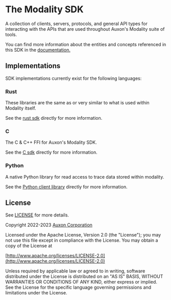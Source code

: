 # The Modality SDK

A collection of clients, servers, protocols, and general API types for
interacting with the APIs that are used throughout Auxon's Modality
suite of tools.

You can find more information about the entities and concepts referenced
in this SDK in the [documentation.](https://docs.auxon.io/modality/)

## Implementations

SDK implementations currently exist for the following languages:

### Rust

These libraries are the same as or very similar to what is used within
Modality itself.

See the [rust sdk](./client-libraries/rust/) directly for more
information.

### C

The C & C++ FFI for Auxon's Modality SDK.

See the [C sdk](./client-libraries/c/) directly for more
information.

### Python

A native Python library for read access to trace data stored within modality.

See the [Python client library](./client-libraries/python/) directly for more
information.

## License

See [LICENSE](./LICENSE) for more details.

Copyright 2022-2023 [Auxon Corporation](https://auxon.io)

Licensed under the Apache License, Version 2.0 (the "License");
you may not use this file except in compliance with the License.
You may obtain a copy of the License at

[http://www.apache.org/licenses/LICENSE-2.0](http://www.apache.org/licenses/LICENSE-2.0)

Unless required by applicable law or agreed to in writing, software
distributed under the License is distributed on an "AS IS" BASIS,
WITHOUT WARRANTIES OR CONDITIONS OF ANY KIND, either express or implied.
See the License for the specific language governing permissions and
limitations under the License.
